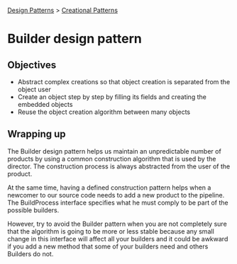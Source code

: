 [Design Patterns](../../README.md) > [Creational Patterns](../README.md)

# Builder design pattern
## Objectives
- Abstract complex creations so that object creation is separated from the object user
- Create an object step by step by filling its fields and creating the embedded objects
- Reuse the object creation algorithm between many objects


## Wrapping up
The Builder design pattern helps us maintain an unpredictable number of products by using a common construction algorithm that is used by the director. The construction process is always abstracted from the user of the product.

At the same time, having a defined construction pattern helps when a newcomer to our source code needs to add a new product to the pipeline. The BuildProcess interface specifies what he must comply to be part of the possible builders.

However, try to avoid the Builder pattern when you are not completely sure that the algorithm is going to be more or less stable because any small change in this interface will affect all your builders and it could be awkward if you add a new method that some of your builders need and others Builders do not.